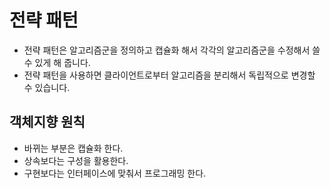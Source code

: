 # 전략 패턴

- 전략 패턴은 알고리즘군을 정의하고 캡슐화 해서 각각의 알고리즘군을 수정해서 쓸 수 있게 해 줍니다.
- 전략 패턴을 사용하면 클라이언트로부터 알고리즘을 분리해서 독립적으로 변경할 수 있습니다.

## 객체지향 원칙

- 바뀌는 부분은 캡슐화 한다.
- 상속보다는 구성을 활용한다.
- 구현보다는 인터페이스에 맞춰서 프로그래밍 한다.
